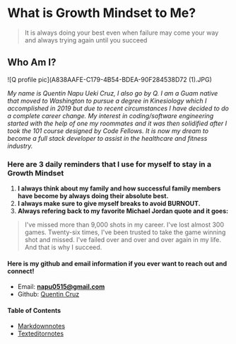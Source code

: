 # What is Growth Mindset to Me? 

>It is always doing your best even when failure may come your way and always trying again until you succeed

## Who Am I?

![Q profile pic](A838AAFE-C179-4B54-BDEA-90F284538D72 (1).JPG)

*My name is Quentin Napu Ueki Cruz, I also go by Q. I am a Guam native that moved to Washington to pursue a degree in Kinesiology which I accomplished in 2019 but due to recent circumstances I have decided to do a complete career change. My interest in coding/software engineering started with the help of one my roommates and it was then solidified after I took the 101 course designed by Code Fellows. It is now my dream to become a full stack developer to assist in the healthcare and fitness industry.*

### Here are 3 daily reminders that I use for myself to stay in a Growth Mindset

1. **I always think about my family and how successful family members have become by always doing their absolute best.**
2. **I always make sure to give myself breaks to avoid BURNOUT.** 
4. **Always refering back to my favorite Michael Jordan quote and it goes:**
> I've missed more than 9,000 shots in my career. I've lost almost 300 games. Twenty-six times, I've been trusted to take the game winning shot and missed. I've failed over and over and over again in my life. And that is why I succeed.

#### Here is my github and email information if you ever want to reach out and connect! 

- Email: **napu0515@gmail.com**
- Github: [Quentin Cruz](https://github.com/quekicruz)

#### Table of Contents 

* [Markdownnotes](markdownnotes.md)
* [Texteditornotes](texteditornotes.md) 

